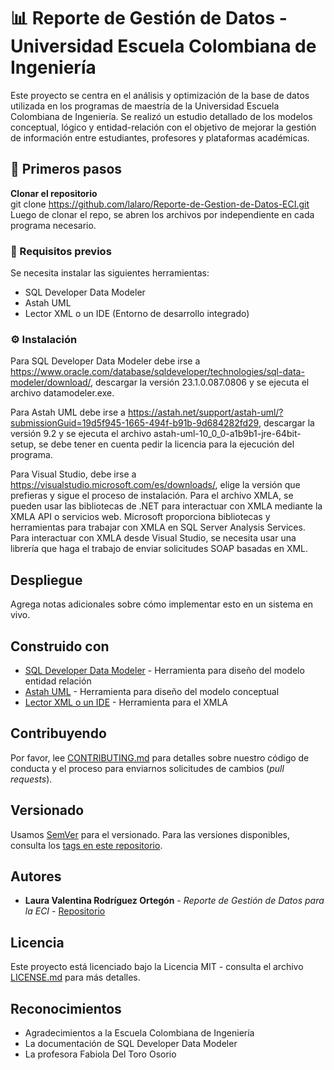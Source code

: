 # 📊 Reporte de Gestión de Datos - Universidad Escuela Colombiana de Ingeniería

Este proyecto se centra en el análisis y optimización de la base de datos utilizada en los programas de maestría de la Universidad Escuela Colombiana de Ingeniería. Se realizó un estudio detallado de los modelos conceptual, lógico y entidad-relación con el objetivo de mejorar la gestión de información entre estudiantes, profesores y plataformas académicas.

## 🚀 Primeros pasos  

**Clonar el repositorio**  
git clone https://github.com/lalaro/Reporte-de-Gestion-de-Datos-ECI.git
Luego de clonar el repo, se abren los archivos por independiente en cada programa necesario.
### 📌 Requisitos previos  

Se necesita instalar las siguientes herramientas:  

- SQL Developer Data Modeler
- Astah UML
- Lector XML o un IDE (Entorno de desarrollo integrado)

### ⚙️ Instalación  

Para SQL Developer Data Modeler debe irse a https://www.oracle.com/database/sqldeveloper/technologies/sql-data-modeler/download/, descargar la versión 23.1.0.087.0806 y se ejecuta el archivo datamodeler.exe.

Para Astah UML debe irse a https://astah.net/support/astah-uml/?submissionGuid=19d5f945-1665-494f-b91b-9d684282fd29, descargar la versión 9.2 y se ejecuta el archivo astah-uml-10_0_0-a1b9b1-jre-64bit-setup, se debe tener en cuenta pedir la licencia para la ejecución del programa.

Para Visual Studio, debe irse a https://visualstudio.microsoft.com/es/downloads/, elige la versión que prefieras y sigue el proceso de instalación. Para el archivo XMLA, se pueden usar las bibliotecas de .NET para interactuar con XMLA mediante la XMLA API o servicios web. Microsoft proporciona bibliotecas y herramientas para trabajar con XMLA en SQL Server Analysis Services.
Para interactuar con XMLA desde Visual Studio, se necesita usar una librería que haga el trabajo de enviar solicitudes SOAP basadas en XML.

## Despliegue

Agrega notas adicionales sobre cómo implementar esto en un sistema en vivo.

## Construido con

* [SQL Developer Data Modeler](https://www.oracle.com/database/sqldeveloper/technologies/sql-data-modeler/download/) - Herramienta para diseño del modelo entidad relación
* [Astah UML](https://astah.net/support/astah-uml/?submissionGuid=19d5f945-1665-494f-b91b-9d684282fd29) - Herramienta para diseño del modelo conceptual
* [Lector XML o un IDE](https://visualstudio.microsoft.com/es/downloads/) - Herramienta para el XMLA

## Contribuyendo

Por favor, lee [CONTRIBUTING.md](https://gist.github.com/PurpleBooth/b24679402957c63ec426) para detalles sobre nuestro código de conducta y el proceso para enviarnos solicitudes de cambios (*pull requests*).

## Versionado

Usamos [SemVer](http://semver.org/) para el versionado. Para las versiones disponibles, consulta los [tags en este repositorio](https://github.com/your/project/tags).

## Autores

* **Laura Valentina Rodríguez Ortegón** - *Reporte de Gestión de Datos para la ECI* - [Repositorio](https://github.com/lalaro/Reporte-de-Gestion-de-Datos-ECI.git)

## Licencia

Este proyecto está licenciado bajo la Licencia MIT - consulta el archivo [LICENSE.md](LICENSE.md) para más detalles.

## Reconocimientos

* Agradecimientos a la Escuela Colombiana de Ingeniería
* La documentación de SQL Developer Data Modeler
* La profesora Fabiola Del Toro Osorio
